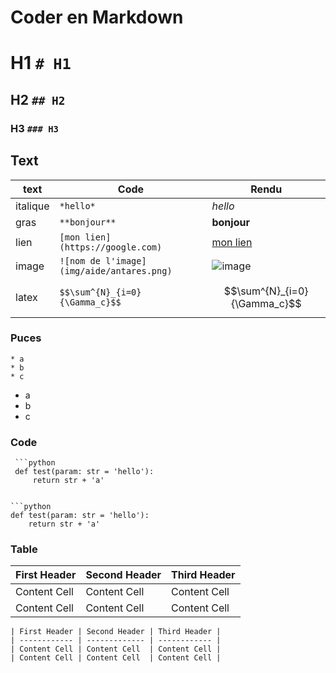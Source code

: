 # Coder en Markdown
# H1 `# H1`

## H2 `## H2`

### H3 `### H3`

## Text

|  text | Code  | Rendu  |
| ------------ | ------------ | ------------ |
|  italique | `*hello*`  | *hello*  |
|  gras | `**bonjour**`  | **bonjour**  |
|  lien |  ```[mon lien](https://google.com)``` |  [mon lien](https://google.com) |
| image | `![nom de l'image](img/aide/antares.png)` | ![image](img/aide/antares.png) |
| latex | `$$\sum^{N}_{i=0}{\Gamma_c}$$` | $$\sum^{N}_{i=0}{\Gamma_c}$$ |

### Puces
```
* a
* b
* c
```

* a
* b
* c


### Code

```
 ```python
 def test(param: str = 'hello'):
     return str + 'a'
 ```
```

```python
def test(param: str = 'hello'):
    return str + 'a'

```


### Table

| First Header | Second Header | Third Header |
| ------------ | ------------- | ------------ |
| Content Cell | Content Cell  | Content Cell |
| Content Cell | Content Cell  | Content Cell |

```
| First Header | Second Header | Third Header |
| ------------ | ------------- | ------------ |
| Content Cell | Content Cell  | Content Cell |
| Content Cell | Content Cell  | Content Cell |
```
